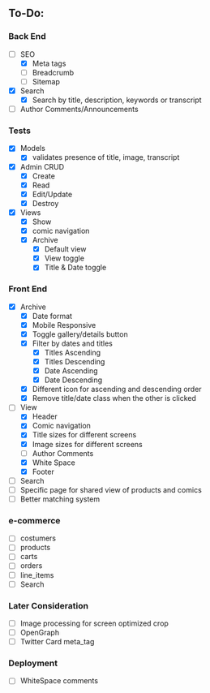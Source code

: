 ## To-Do:
### Back End
- [ ] SEO
  - [x] Meta tags
  - [ ] Breadcrumb
  - [ ] Sitemap
- [x] Search
  - [x] Search by title, description, keywords or transcript
- [ ] Author Comments/Announcements
### Tests
- [x] Models 
  - [x] validates presence of title, image, transcript
- [x] Admin CRUD
  - [x] Create
  - [x] Read
  - [x] Edit/Update
  - [x] Destroy
- [x] Views
  - [x] Show
  - [x] comic navigation
  - [x] Archive
    - [x] Default view
    - [x] View toggle
    - [x] Title & Date toggle
### Front End
- [x] Archive
  - [x] Date format
  - [x] Mobile Responsive
  - [x] Toggle gallery/details button
  - [x] Filter by dates and titles
    - [x] Titles Ascending
    - [x] Titles Descending
    - [x] Date Ascending
    - [x] Date Descending
  - [x] Different icon for ascending and descending order
  - [x] Remove title/date class when the other is clicked
- [ ] View
  - [x] Header
  - [x] Comic navigation
  - [x] Title sizes for different screens 
  - [x] Image sizes for different screens
  - [ ] Author Comments
  - [x] White Space
  - [x] Footer
- [ ] Search
 - [ ] Specific page for shared view of products and comics
 - [ ] Better matching system

### e-commerce
- [ ] costumers
- [ ] products
- [ ] carts
- [ ] orders
- [ ] line_items
- [ ] Search

### Later Consideration
- [ ] Image processing for screen optimized crop
- [ ] OpenGraph 
- [ ] Twitter Card meta_tag

### Deployment
- [ ] WhiteSpace comments